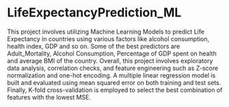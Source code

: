 # LifeExpectancyPrediction_ML
This project involves utilizing Machine Learning Models to predict Life Expectancy in countries using various factors like alcohol consumption, health index, GDP and so on.
Some of the best predictors are Adult_Mortality, Alcohol Consumption, Percentage of GDP spent on health and average BMI of the country.
Overall, this project involves exploratory data analysis, correlation checks, and feature engineering such as Z-score normalization and one-hot encoding. A multiple linear regression model is built and evaluated using mean squared error on both training and test sets. Finally, K-fold cross-validation is employed to select the best combination of features with the lowest MSE.
